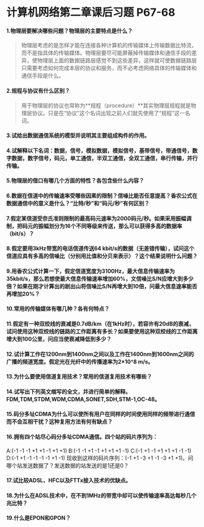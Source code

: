 # 计算机网络第二章课后习题 P67-68
#### 1.物理层要解决哪些问题？物理层的主要特点是什么？
>物理层考虑的是怎样才能在连接各种计算机的传输媒体上传输数据比特流，而不是指具体的传输媒体。物理层要尽可能屏蔽掉传输媒体和通信手段的差异，使物理层上面的数据链路层感觉不到这些差异，这样就可使数据链路层只需要考虑如何完成本层的协议和服务，而不必考虑网络具体的传输媒体和通信手段是什么。
#### 2.规程与协议有什么区别？
>用于物理层的协议也常称为**规程（procedure）**其实物理层规程就是物理层协议。只是在“协议”这个名词出现之前人们就先使用了“规程”这一名词。
#### 3.试给出数据通信系统的模型并说明其主要组成构件的作用。
>
>
#### 4.试解释以下名词：数据，信号，模拟数据，模拟信号，基带信号，带通信号，数字数据，数字信号，码元，单工通信，半双工通信，全双工通信，串行传输，并行传输。
#### 5.物理层的借口有哪几个方面的特性？各包含些什么内容？
#### 6.数据在信道中的传输速率受哪些因素的限制？信噪比能否任意提高？香农公式在数据通信中的意义是什么？“比特/秒”和“码元/秒”有何区别？
#### 7.假定某信道受奈氏准则限制的最高码元速率为2000码元/秒。如果采用振幅调制，把码元的振幅划分为16个不同等级来传送，那么可以获得多高的数据率（bit/s）？
#### 8.假定要用3kHz带宽的电话信道传送64 kbit/s的数据（无差错传输），试问这个信道应具有多高的信噪比（分别用比值和分贝来表示）？这个结果说明什么问题？
#### 9.用香农公式计算一下，假定信道宽度为3100Hz，最大信息传输速率为35kbit/s，那么若想使最大信息传输速率增加60%，文信噪比S/N应增大到多少倍？如果在刚才计算出的剧出山将信噪比S/N再增大到10倍，问最大信息速率能否再增加20%？
#### 10.常用的传输媒体有哪几种？各有何特点？
#### 11.假定有一种双绞线的衰减是0.7dB/km（在1kHz时），若容许有20dB的衰减，试问使用这种双绞线的链路的工作距离有多长？如果要使用这种双绞线的工作距离增大到100公里，问应当使衰减降低到多少？
#### 12.试计算工作在1200nm到1400nm之间以及工作在1400nm到1600nm之间的广播的频道宽度。假定光在光纤中的传播速率为2×10^8 m/s。
#### 13.为什么要使用信道复用技术？常用的信道复用技术有哪些？
#### 14.试写出下列英文缩写的全文，并进行简单的解释。FDM,TDM,STDM,WDM,CDMA,SONET,SDH,STM-1,OC-48。
#### 15.码分多址CDMA为什么可以使所有用户在同样的时间使用同样的频带进行通信而不会互相干扰？这种复用方法有何有缺点？
#### 16.拥有四个站尽心码分多址CDMA通信。四个站的码片序列为：
A:(-1 -1 -1 +1 +1 -1 +1 +1)
B:(-1 -1 +1 -1 +1 +1 +1 -1)
C:(-1 +1 -1 +1 +1 +1 -1 -1)
D:(-1 +1 -1 -1 -1 -1 +1 -1)
现收到这样的码片序列：(-1 +1 -3 +1 -1 -3 +1 +1)。问哪个站发送数据了？发送数据的站发送的是1还是0？
#### 17.试比较ADSL、HFC以及FTTx接入技术的优缺点。
#### 18.为什么在ADSL技术中，在不到1MHz的带宽中却可以使传输速率高达每秒几个兆比特？
#### 19.什么是EPON和GPON？

